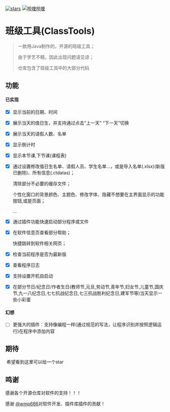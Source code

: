 [![stars](https://img.shields.io/github/stars/wmp666/ClassTools?style=flat&logo=data:image/svg%2bxml;base64,PHN2ZyB4bWxucz0iaHR0cDovL3d3dy53My5vcmcvMjAwMC9zdmciIHZlcnNpb249IjEiIHdpZHRoPSIxNiIgaGVpZ2h0PSIxNiI+PHBhdGggZD0iTTggLjI1YS43NS43NSAwIDAgMSAuNjczLjQxOGwxLjg4MiAzLjgxNSA0LjIxLjYxMmEuNzUuNzUgMCAwIDEgLjQxNiAxLjI3OWwtMy4wNDYgMi45Ny43MTkgNC4xOTJhLjc1MS43NTEgMCAwIDEtMS4wODguNzkxTDggMTIuMzQ3bC0zLjc2NiAxLjk4YS43NS43NSAwIDAgMS0xLjA4OC0uNzlsLjcyLTQuMTk0TC44MTggNi4zNzRhLjc1Ljc1IDAgMCAxIC40MTYtMS4yOGw0LjIxLS42MTFMNy4zMjcuNjY4QS43NS43NSAwIDAgMSA4IC4yNVoiIGZpbGw9IiNlYWM1NGYiLz48L3N2Zz4=&logoSize=auto&label=Stars&labelColor=444444&color=eac54f)](https://github.com/wmp666/ClassTools/)
[![哔哩哔哩](https://img.shields.io/badge/主页-bilibili-00A4DB?style=flat&logo=bilibili&logoSize=auto&label=%E4%B8%BB%E9%A1%B5)](https://space.bilibili.com/1075810224)


# 班级工具(ClassTools)

> 一款用Java制作的，开源的班级工具；
> 
> 由于学艺不精，因此出现问题请见谅；
> 
> 仓库包含了班级工具中的大部分代码 

## 功能

#### 已实现

- [x] 显示当前的日期、时间

- [x] 展示当天的值日生，并支持通过点击“上一天” “下一天”切换 

- [x] 展示当天的请假人数、名单

- [x] 显示倒计时

- [x] 显示本节课,下节课(课程表)

- [x] 通过设置修改值日生名单、请假人员、学生名单...，或是导入名单(.xlsx)(新版已删除)、所有信息(.ctdatas)；
  
  清除部分不必要的缓存文件；
  
  个性化窗口的背景颜色、主题色、修改字体、隐藏不想要在主界面显示的功能按钮,或是页面；
  
  ...

- [x] 通过插件功能快速启动部分程序或文件

- [x] 在软件信息页查看部分帮助；
  
  快捷跳转到软件相关网页；

- [x] 检查当前程序是否为最新版

- [x] 查看程序日志

- [x] 支持设置开机自启动
- [x] 在部分节日/纪念日/作者生日(教师节,元旦,劳动节,青年节,妇女节,儿童节,国庆节,九一八纪念日,七七抗战纪念日,七三抗战胜利纪念日,建军节等)当天显示一些小彩蛋

#### 幻想

- [ ] 更强大的插件：支持像编程一样(通过规范的写法，让程序识别并按照逻辑运行)在程序中添加内容

## 期待

 希望看到这里可以给一个star

## 鸣谢

感谢各个开源仓库对软件的支持！！！

感谢 [@wmp666](https://github.com/wmp666)对软件开发、插件库插件的贡献！





